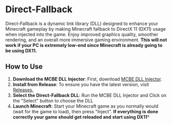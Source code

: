 # Direct-Fallback
Direct-Fallback is a dynamic link library (DLL) designed to enhance your Minecraft gameplay by making Minecraft fallback to DirectX 11 (DX11) usage when injected into the game. Enjoy improved graphics quality, smoother rendering, and an overall more immersive gaming environment.
**This will not work if your PC is extremely low-end since Minecraft is already going to be using DX11.**

## How to Use
1. **Download the MCBE DLL Injector**: First, download [MCBE DLL Injector](https://github.com/ambiennt/MCBE-DLL-Injector).
2. **Install from Release**: To ensure you have the latest version, visit [Releases.](https://github.com/WhiteOnGitHub/Direct-Fallback/releases)
3. **Select the Direct-Fallback DLL**: Run the MCBE DLL Injector and Click on the "Select" button to choose the DLL
7. **Launch Minecraft**: Start your Minecraft game as you normally would (wait for the game to load), then press "Inject".
**If everything is done correctly your game should get reloaded and start using DX11***
